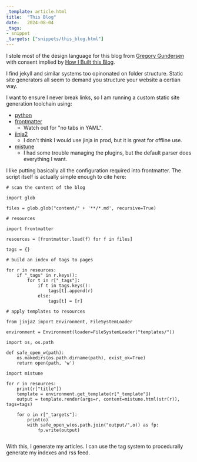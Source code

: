 ```yaml
---
_template: article.html
title:  "This Blog"
date:   2024-08-04
_tags:
- snippet 
_targets: ["snippets/this_blog.html"]
---
```


I stole most of the design language for this blog from [Gregory Gundersen](https://gregorygundersen.com/) with consent implied by [How I Built this Blog](https://gregorygundersen.com/How%20I%20Built%20This%20Blog.html).

I find jekyll and similar systems too opinonated on folder structure. 
Static site generators all seem to demand you structure your website a certian way.

I want to ensure I never break links, so I am running a custom static site generation toolchain using:

- [python](https://www.python.org/)
- [frontmatter](https://pypi.org/project/python-frontmatter/)
    - Watch out for "no tabs in YAML".
- [jinja2](https://jinja.palletsprojects.com/en/3.1.x/)
    - I don't think I would use jinja in prod, but it is great for offline use.
- [mistune](https://mistune.lepture.com/en/latest/)
    - I had some trouble managing the plugins, but the default parser does everything I want.

I like putting basically all the configuration required into frontmatter.
The script itself is actually simple enough to cite here:

```
# scan the content of the blog

import glob

files = glob.glob("content/" + '**/*.md', recursive=True)

# resources

import frontmatter

resources = [frontmatter.load(f) for f in files]

tags = {}

# build an index of tags to pages

for r in resources:
	if "_tags" in r.keys():
		for t in r["_tags"]:
			if t in tags.keys():
				tags[t].append(r)
			else:
				tags[t] = [r]

# apply templates to resources

from jinja2 import Environment, FileSystemLoader

environment = Environment(loader=FileSystemLoader("templates/"))

import os, os.path

def safe_open_w(path):
    os.makedirs(os.path.dirname(path), exist_ok=True)
    return open(path, 'w')

import mistune

for r in resources:
	print(r["title"])
	template = environment.get_template(r["_template"])
	output = template.render(args=r, content=mistune.html(str(r)), tags=tags)

	for o in r["_targets"]:
		print(o)
		with safe_open_w(os.path.join("output/",o)) as fp:
			fp.write(output)


```

With this, I generate my articles. I can use the tag system to procedurally generate my indexes and rss feed.